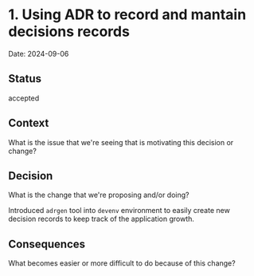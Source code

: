 # 1. Using ADR to record and mantain decisions records

Date: 2024-09-06

## Status

accepted

## Context

What is the issue that we're seeing that is motivating this decision or change?

## Decision

What is the change that we're proposing and/or doing?

Introduced `adrgen` tool into `devenv` environment to easily create new decision records to keep track of the application growth.

## Consequences

What becomes easier or more difficult to do because of this change?
